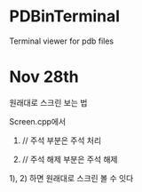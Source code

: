 # PDBinTerminal
Terminal viewer for pdb files


# Nov 28th
원래대로 스크린 보는 법

Screen.cpp에서
1) // 주석
 부분은 주석 처리

2) // 주석 해제
 부분은 주석 해제

1), 2) 하면 원래대로 스크린 볼 수 잇다